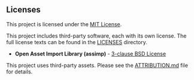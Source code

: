 ## Licenses

This project is licensed under the [MIT License](LICENSE.md).

This project includes third-party software, each with its own license. The full license texts can be found in the [LICENSES](./LICENSES/) directory.

* **Open Asset Import Library (assimp)** - [3-clause BSD License](./LICENSES/LICENSE-assimp.md)

This project uses third-party assets. Please see the [ATTRIBUTION.md](./LICENSES/ATTRIBUTION.md) file for details.
